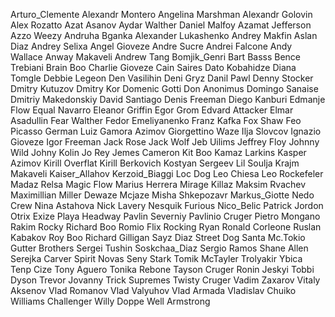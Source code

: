 Arturo_Clemente
Alexandr Montero
Angelina Marshman
Alexandr Golovin
Alex Rozatto
Azat Asanov
Aydar Walther
Daniel Malfoy
Azamat Jefferson
Azzo Weezy
Andruha Bganka 
Alexander Lukashenko
Andrey Makfin
Aslan Diaz
Andrey Selixa
Angel Gioveze
Andre Sucre
Andrei Falcone
Andy Wallace
Anway Makaveli
Andrew Tang
Bomjik_Genri
Bart Basss
Bence Trebiani
Brain Boo 
Charlie Gioveze 
Cain Saires
Dato Kobahidze
Diana Tomgle
Debbie Legeon
Den Vasilihin
Deni Gryz
Danil Pawl 
Denny Stocker
Dmitry Kutuzov
Dmitry Kor
Domenic Gotti
Don Anonimus
Domingo Sanaise
Dmitriy Makedonskiy
David Santiago
Denis Freeman
Diego Kanburi
Edmanje Flow
Equal Navarro
Eleanor Griffin
Egor Grom
Edvard Attacker
Elmar Asadullin
Fear Walther 
Fedor Emeliyanenko
Franz Kafka
Fox Shaw
Feo Picasso
German Luiz 
Gamora Azimov
Giorgettino Waze
Ilja Slovcov
Ignazio Gioveze
Igor Freeman
Jack Rose
Jack Wolf
Jeb Uilims
Jeffrey Floy
Johnny Wild
Johny Kolin
Jo Rey
Jemes Cameron
Kit Boo
Kamaz Larkins 
Kasper Azimov
Kirill Overflat
Kirill Berkovich
Kostyan Sergeev
Lil Soulja
Krajm Makaveli
Kaiser_Allahov
Kerzoid_Biaggi 
Loc Dog
Leo Chiesa
Leo Rockefeler
Madaz Relsa
Magic Flow
Marius Herrera
Mirage Killaz
Maksim Rvachev
Maximillian Miller
Dewaze Mcjaze
Misha Shkepozavr
Markus_Giotte
Nedo Crew
Nina Astahova
Nick Lavery
Nesquik Furious
Nico_Belic
Patrick Jordon
Otrix Exize
Playa Headway
Pavlin Severniy
Pavlinio Cruger
Pietro Mongano
Rakim Rocky
Richard Boo
Romio Flix
Rocking Ryan
Ronald Corleone
Ruslan Kabakov
Roy Boo
Richard Gilligan
Sayz Diaz
Street Dog
Santa Mc.Tokio
Gutter Brothers
Sergei Tushin
Soskchaa_Diaz
Sergio Ramos
Shane Allen
Serejka Carver
Spirit Novas
Seny Stark
Tomik McTayler 
Trolyakir Ybica
Tenp Cize
Tony Aguero
Tonika Rebone
Tayson Cruger
Ronin Jeskyi
Tobbi Dyson
Trevor Jovanny
Trick Supremes
Twisty Cruger
Vadim Zaxarov
Vitaly Aksenov
Vlad Romanov
Vlad Valyuhov
Vlad Armada
Vladislav Chuiko
Williams Challenger
Willy Doppe 
Well Armstrong
